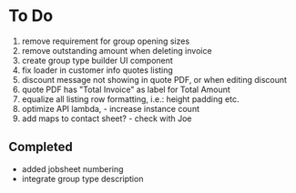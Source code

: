 # To Do

1. remove requirement for group opening sizes
1. remove outstanding amount when deleting invoice
1. create group type builder UI component
1. fix loader in customer info quotes listing
1. discount message not showing in quote PDF, or when editing discount
1. quote PDF has "Total Invoice" as label for Total Amount
1. equalize all listing row formatting, i.e.: height padding etc.
1. optimize API lambda, - increase instance count
1. add maps to contact sheet? - check with Joe

## Completed

- added jobsheet numbering
- integrate group type description